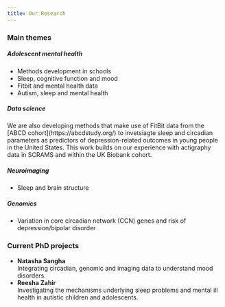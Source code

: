 ```yaml
---
title: Our Research
---
```


<div class="row row-cols-1 row-cols-md-2">
<div class="col">

<h3> Main themes</h3>

<h5> Adolescent mental health </h5>
<ul>
<li> Methods development in schools </li>
<li> Sleep, cognitive function and mood</li>
<li> Fitbit and mental health data </li>
<li> Autism, sleep and mental health </li>
</ul>

<h5> Data science</h5>
We are also developing methods that make use of FitBit data from the [ABCD cohort](https://abcdstudy.org/) to invetsiagte sleep and circadian parameters as predictors of depression-related outcomes in young people in the United States. This work builds on our experience with actigraphy data in SCRAMS and within the UK Biobank cohort.


<h5> Neuroimaging</h5>
<ul>
<li> Sleep and brain structure</li>
</ul>

<h5> Genomics</h5>
<ul>
<li> Variation in core circadian network (CCN) genes and risk of depression/bipolar disorder</li>
</ul>

</div>

<div class="col">

<h3> Current PhD projects  </h3>

<ul>
<li><strong>Natasha Sangha</strong><br>  
Integrating circadian, genomic and imaging data to understand mood disorders.</li>

<li><strong>Reesha Zahir</strong><br>  
Investigating the mechanisms underlying sleep problems and mental ill health in autistic children and adolescents.</li>
</ul>

</div>
</div>
